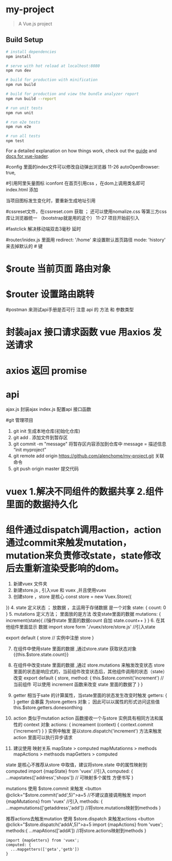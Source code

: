 # my-project

> A Vue.js project

## Build Setup

``` bash
# install dependencies
npm install

# serve with hot reload at localhost:8080
npm run dev

# build for production with minification
npm run build

# build for production and view the bundle analyzer report
npm run build --report

# run unit tests
npm run unit

# run e2e tests
npm run e2e

# run all tests
npm test
```

For a detailed explanation on how things work, check out the [guide](http://vuejs-templates.github.io/webpack/) and [docs for vue-loader](http://vuejs.github.io/vue-loader).



#config 里面的index文件可以修改自动弹出浏览器  11-26
autoOpenBrowser: true,

#引用阿里矢量图标 iconfont  在首页引用css ，在dom上调用类名即可
index.html  添加
<link rel="stylesheet" href="http://at.alicdn.com/t/font_2232287_1iplx2a8093.css"></link>
当项目图标发生变化时，要重新生成地址引用

#cssreset文件，在cssreset.com 获取  ； 还可以使用nomalize.css 等第三方css库让浏览器统一  （bootstrap就是用的这个） 11-27
项目开始前引入

#fastclick 解决移动端双击3毫秒 延时

#router/inidex.js 里面用
redirect: '/home' 来设置默认首页路径
mode: 'history' 来去掉默认的 # 键

# $route 当前页面 路由对象
# $router 设置路由跳转

#postman  来测试api手册是否可行
注意 api 的  方法 和 参数类型


# 封装ajax 接口请求函数 vue 用axios 发送请求
# axios 返回 promise

# api
ajax.js  封装ajax
index.js  配置api 接口函数

#git 管理项目
1. git init  生成本地仓库(初始化仓库)
2. git add .   添加文件到暂存区
3. git commit -m "message" 将暂存区内容添加到仓库中 message = 描述信息 “init myproject”
4. git remote add origin https://github.com/alenchome/my-project.git 关联命令
5. git push origin master 提交代码

# vuex  1.解决不同组件的数据共享 2.组件里面的数据持久化
# 组件通过dispatch调用action，action通过commit来触发mutation，mutation来负责修改state，state修改后去重新渲染受影响的dom。
1. 新建vuex 文件夹
2. 新建store.js , 引入vue 和 vuex ,并且使用vuex
3. 创建store ，store 是核心
  const store = new Vuex.Store({

  })
4. state 定义状态 ； 放数据 ，主运用于存储数据 是一个对象
  state: {
    count: 0
  }
5. mutations 定义方法； 里面放的是方法 改变state里面的数据
  mutations: {
    increment(state){   //操作state 里面的数据count 自加
      state.count++
    }
  }
6. 在其他组件里面显示 数据
  import store form './vuex/store/store.js'      //引入state

  export default {
    store                                        // 实例中注册 store
  }

 7. 在组件中使用state 里面的数据  ,通过store.state 获取状态对象
  {{this.$store.state.count}}

 8. 在组件中改变state 里面的数据 ,通过 store.mutations 来触发改变状态
  store 里面的状态是响应式的，当前组件改变状态后，其他组件调用的状态（state）改变
  export default {
    store,
    method: {
      this.$store.commit('increment')    //当前组件 可以使用 increment 函数来改变 state 里面的数据了
    }
  }

9. getter 相当于sate 的计算属性，当state里面的状态发生改变时触发
  getters: {
  }
  getter 会暴露 为store.getters 对象； 因此可以以属性的形式访问这些值
  this.$store.getters.donesonthing

10. action 类似于mutation  action 函数接收一个与store 实例具有相同方法和属性的 context 对象
  actions: {
    increament (context) {
      context.commit ('increment')
    }
  }
  实例中触发 是以store.dispatch('increment') 方法来触发
  action 里面可以执行异步请求

11. 建议使用 映射关系
  mapState > computed
  mapMutationns > methods
  mapActions > methsods
  mapGetters > computed

  state 是核心不推荐从store 中取值，建议将store.state 中的属性映射到computed
    import {mapState} from  'vuex'  //引入
    computed: {
      ...mapstates(['address','shops'])  // 可映射多个属性 方便书写
    }

  mutations 使用 $store.commit 来触发
    <button @click="$store.commit('add',5)">a+5</button>  //不建议直接调用触发
    import {mapMutations} from  'vuex'  //引入
    methods: {
      ...mapmutations(['getaddress','add'])      //将store.mutations映射到methods
    }

   推荐actions去触发mutation
   使用 $store.dispatch 来触发actions
    <button @click="$store.dispatch('addA',5)">a+5</button>
    import {mapActions} from 'vuex';
    methods:{
      ...mapAtions(['addA'])   //将store.actions映射到methods
    }

    import {mapGetters} from 'vuex';
    computed: {
      ...mapgetters(['geta','getb'])
    }